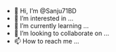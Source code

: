 - 👋 Hi, I’m @Sanju71BD
- 👀 I’m interested in ...
- 🌱 I’m currently learning ...
- 💞️ I’m looking to collaborate on ...
- 📫 How to reach me ...

<!---
Sanju71BD/Sanju71BD is a ✨ special ✨ repository because its `README.md` (this file) appears on your GitHub profile.
You can click the Preview link to take a look at your changes.
--->
